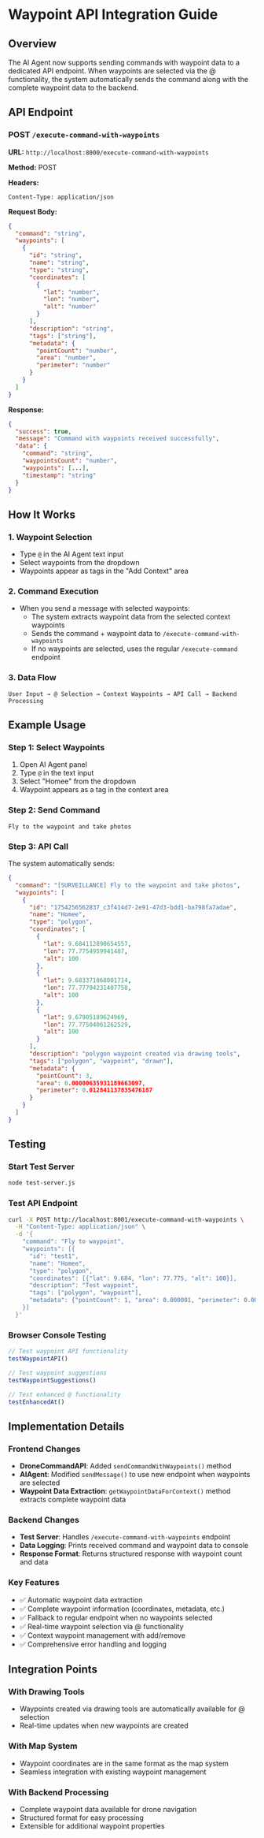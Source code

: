 # Waypoint API Integration Guide

## Overview
The AI Agent now supports sending commands with waypoint data to a dedicated API endpoint. When waypoints are selected via the @ functionality, the system automatically sends the command along with the complete waypoint data to the backend.

## API Endpoint

### POST `/execute-command-with-waypoints`

**URL:** `http://localhost:8000/execute-command-with-waypoints`

**Method:** POST

**Headers:**
```
Content-Type: application/json
```

**Request Body:**
```json
{
  "command": "string",
  "waypoints": [
    {
      "id": "string",
      "name": "string", 
      "type": "string",
      "coordinates": [
        {
          "lat": "number",
          "lon": "number", 
          "alt": "number"
        }
      ],
      "description": "string",
      "tags": ["string"],
      "metadata": {
        "pointCount": "number",
        "area": "number",
        "perimeter": "number"
      }
    }
  ]
}
```

**Response:**
```json
{
  "success": true,
  "message": "Command with waypoints received successfully",
  "data": {
    "command": "string",
    "waypointsCount": "number",
    "waypoints": [...],
    "timestamp": "string"
  }
}
```

## How It Works

### 1. Waypoint Selection
- Type `@` in the AI Agent text input
- Select waypoints from the dropdown
- Waypoints appear as tags in the "Add Context" area

### 2. Command Execution
- When you send a message with selected waypoints:
  - The system extracts waypoint data from the selected context waypoints
  - Sends the command + waypoint data to `/execute-command-with-waypoints`
  - If no waypoints are selected, uses the regular `/execute-command` endpoint

### 3. Data Flow
```
User Input → @ Selection → Context Waypoints → API Call → Backend Processing
```

## Example Usage

### Step 1: Select Waypoints
1. Open AI Agent panel
2. Type `@` in the text input
3. Select "Homee" from the dropdown
4. Waypoint appears as a tag in the context area

### Step 2: Send Command
```
Fly to the waypoint and take photos
```

### Step 3: API Call
The system automatically sends:
```json
{
  "command": "[SURVEILLANCE] Fly to the waypoint and take photos",
  "waypoints": [
    {
      "id": "1754256562837_c3f414d7-2e91-47d3-bdd1-ba798fa7adae",
      "name": "Homee",
      "type": "polygon",
      "coordinates": [
        {
          "lat": 9.684112890654557,
          "lon": 77.7754959941407,
          "alt": 100
        },
        {
          "lat": 9.683371068001714,
          "lon": 77.77794231407758,
          "alt": 100
        },
        {
          "lat": 9.67905189624969,
          "lon": 77.77504061262529,
          "alt": 100
        }
      ],
      "description": "polygon waypoint created via drawing tools",
      "tags": ["polygon", "waypoint", "drawn"],
      "metadata": {
        "pointCount": 3,
        "area": 0.00000635931189663097,
        "perimeter": 0.012841137835476187
      }
    }
  ]
}
```

## Testing

### Start Test Server
```bash
node test-server.js
```

### Test API Endpoint
```bash
curl -X POST http://localhost:8001/execute-command-with-waypoints \
  -H "Content-Type: application/json" \
  -d '{
    "command": "Fly to waypoint",
    "waypoints": [{
      "id": "test1",
      "name": "Homee",
      "type": "polygon",
      "coordinates": [{"lat": 9.684, "lon": 77.775, "alt": 100}],
      "description": "Test waypoint",
      "tags": ["polygon", "waypoint"],
      "metadata": {"pointCount": 1, "area": 0.000001, "perimeter": 0.005}
    }]
  }'
```

### Browser Console Testing
```javascript
// Test waypoint API functionality
testWaypointAPI()

// Test waypoint suggestions
testWaypointSuggestions()

// Test enhanced @ functionality
testEnhancedAt()
```

## Implementation Details

### Frontend Changes
- **DroneCommandAPI**: Added `sendCommandWithWaypoints()` method
- **AIAgent**: Modified `sendMessage()` to use new endpoint when waypoints are selected
- **Waypoint Data Extraction**: `getWaypointDataForContext()` method extracts complete waypoint data

### Backend Changes
- **Test Server**: Handles `/execute-command-with-waypoints` endpoint
- **Data Logging**: Prints received command and waypoint data to console
- **Response Format**: Returns structured response with waypoint count and data

### Key Features
- ✅ Automatic waypoint data extraction
- ✅ Complete waypoint information (coordinates, metadata, etc.)
- ✅ Fallback to regular endpoint when no waypoints selected
- ✅ Real-time waypoint selection via @ functionality
- ✅ Context waypoint management with add/remove
- ✅ Comprehensive error handling and logging

## Integration Points

### With Drawing Tools
- Waypoints created via drawing tools are automatically available for @ selection
- Real-time updates when new waypoints are created

### With Map System
- Waypoint coordinates are in the same format as the map system
- Seamless integration with existing waypoint management

### With Backend Processing
- Complete waypoint data available for drone navigation
- Structured format for easy processing
- Extensible for additional waypoint properties 